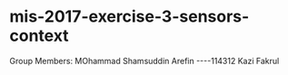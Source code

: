 # mis-2017-exercise-3-sensors-context
Group Members:
MOhammad Shamsuddin Arefin ----114312
Kazi Fakrul